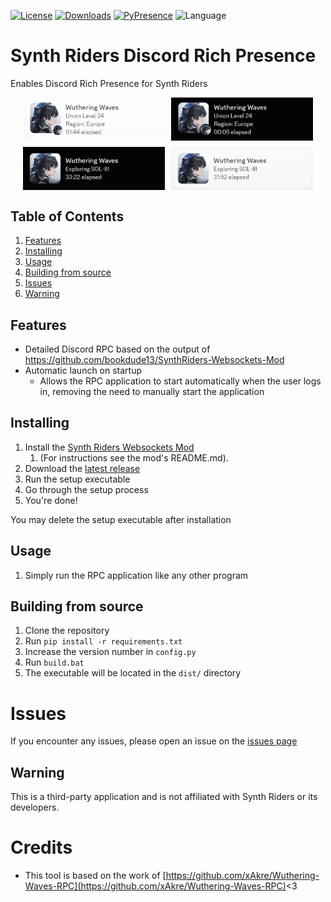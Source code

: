 [![License](https://img.shields.io/github/license/6uhrmittag/Synth-Riders-DiscordRPC?style=for-the-badge)](https://github.com/6uhrmittag/Synth-Riders-DiscordRPC/blob/master/LICENSE.md)
[![Downloads](https://img.shields.io/github/downloads/6uhrmittag/Synth-Riders-DiscordRPC/total?style=for-the-badge)](https://github.com/6uhrmittag/Synth-Riders-DiscordRPC/releases)
[![PyPresence](https://img.shields.io/badge/using-pypresence-00bb88.svg?style=for-the-badge&logo=discord&logoWidth=20)](https://github.com/qwertyquerty/pypresence)
![Language](https://img.shields.io/github/languages/top/6uhrmittag/Synth-Riders-DiscordRPC?style=for-the-badge)

# Synth Riders Discord Rich Presence

Enables Discord Rich Presence for Synth Riders
<div style="display: flex; flex-direction: column; gap: 10px">
    <div style="width: 100%; display: flex; gap: 10px; justify-content: center;">
        <img src="screenshots/light-db.png" style="width: 45%; height: 50%">
        <img src="screenshots/dark-db.png" style="width: 45%; height: 50%">
    </div>
    <div style="width: 100%; display: flex; gap: 10px; justify-content: center;">
        <img src="screenshots/dark-no-db.png"   style="width: 45%; height: 50%">
        <img src="screenshots/light-no-db.png" style="width: 45%; height: 50%">
    </div>
</div>

## Table of Contents

<ol>
    <li><a href="#features">Features</a></li>
    <li><a href="#installing">Installing</a></li>
    <li><a href="#usage">Usage</a></li>
    <li><a href="#building-from-source">Building from source</a></li>
    <li><a href="#issues">Issues</a></li>
    <li><a href="#warning">Warning</a></li>
</ol>

## Features

- Detailed Discord RPC based on the output of https://github.com/bookdude13/SynthRiders-Websockets-Mod 
- Automatic launch on startup
  - Allows the RPC application to start automatically when the user logs in, removing the need to manually start the application

## Installing

1. Install the [Synth Riders Websockets Mod](https://github.com/bookdude13/SynthRiders-Websockets-Mod)
   1. (For instructions see the mod's README.md).
2. Download the [latest release](
    https://github.com/6uhrmittag/Synth-Riders-DiscordRPC/releases/latest
) 
3. Run the setup executable
4. Go through the setup process
5. You're done!

You may delete the setup executable after installation

## Usage

1. Simply run the RPC application like any other program

## Building from source

1. Clone the repository
2. Run `pip install -r requirements.txt`
3. Increase the version number in `config.py`
4. Run `build.bat`
5. The executable will be located in the `dist/` directory

# Issues

If you encounter any issues, please open an issue on the [issues page](https://github.com/6uhrmittag/Synth-Riders-DiscordRPC/issues)

## Warning

This is a third-party application and is not affiliated with Synth Riders or its developers.

# Credits

- This tool is based on the work of [https://github.com/xAkre/Wuthering-Waves-RPC](https://github.com/xAkre/Wuthering-Waves-RPC)<3

